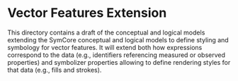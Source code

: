 # Vector Features Extension

This directory contains a draft of the conceptual and logical models
extending the SymCore conceptual and logical models
to define styling and symbology for vector features.
It will extend both how expressions correspond to the data
(e.g., identifiers referencing measured or observed properties)
and symbolizer properties allowing to define rendering styles
for that data (e.g., fills and strokes).
